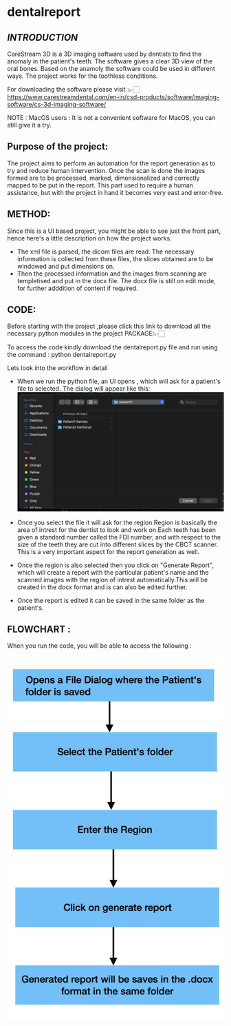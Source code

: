# dentalreport
## *INTRODUCTION*

CareStream 3D is a 3D imaging software used by dentists to find the anomaly in the patient's teeth. The software gives a clear 3D view of the oral bones. Based on the anamoly the software could be used in different ways. The project works for the toothless conditions.

For downloading the software please visit :👉🏻https://www.carestreamdental.com/en-in/csd-products/software/imaging-software/cs-3d-imaging-software/

NOTE : MacOS users : It is not a convenient software for MacOS, you can still give it a try.
## Purpose of the project:
The project aims to perform an automation for the report generation as to try and reduce human intervention. Once the scan is done the images formed are to be processed, marked, dimensionalized and correctly  mapped to be put in the report. This part used to require a human assistance, but with the project in hand it becomes very east and error-free.
## METHOD:
 Since this is a UI based project, you might be able to see just the front part, hence here's a little description on how the project works.
  * The xml file is parsed, the dicom files are read. The necessary information is collected from these files, the slices obtained are to be windowed and put dimensions on.
  * Then the processed information and the images from scanning are templetised and put in the docx file. The docx file is still on edit mode, for further adddition of content if required.

## CODE: 
Before starting with the project ,please click this link to download all the necessary python modules in the project
PACKAGE:👉🏻

To access the code kindly download the dentalreport.py file and run using the command : python dentalreport.py

Lets look into the workflow in detail
* When we run the python file, an UI opens , which will ask for a patient's file to selected. The dialog will appear like this:
  ![file dialog](./pic3.png)

* Once you select the file it will ask for the region.Region is basically the area of intrest for the dentist to look and work on.Each teeth has been given a standard number called the FDI number, and with respect to the size of the teeth they are cut into different slices by the CBCT scanner. This is a very important aspect for the report generation as well.
* Once the region is also selected then you click on "Generate Report", which will create a report with the particular patient's name and the scanned images with the region of intrest automatically.This will be created in the docx format and is can also be edited further.
* Once the report is edited it can be saved in the same folder as the patient's.  

## FLOWCHART :
When you run the code, you will be able to access the following :

![Here is a picture of the workflow](./pic2.png)








